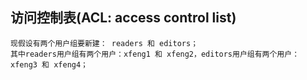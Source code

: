 ## 访问控制表(ACL: access control list)
```
现假设有两个用户组要新建： readers 和 editors；
其中readers用户组有两个用户：xfeng1 和 xfeng2，editors用户组有两个用户：xfeng3 和 xfeng4；
```
